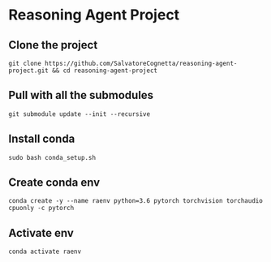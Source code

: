 # Reasoning Agent Project
## Clone the project
`git clone https://github.com/SalvatoreCognetta/reasoning-agent-project.git && cd reasoning-agent-project`

## Pull with all the submodules
`git submodule update --init --recursive`

## Install conda
`sudo bash conda_setup.sh`

## Create conda env 
`conda create -y --name raenv python=3.6 pytorch torchvision torchaudio cpuonly -c pytorch`

## Activate env
`conda activate raenv`



